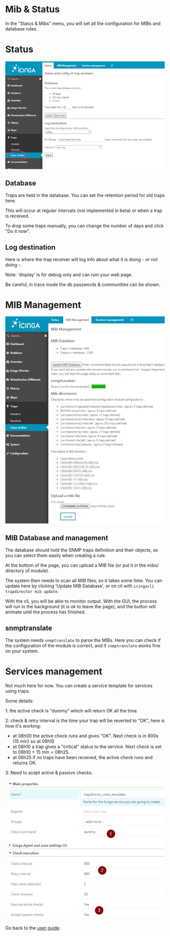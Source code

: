 Mib & Status
===============

In the "Status & Mibs" menu, you will set all the configuration for MIBs and database rules.

Status
===============

![trap-1](img/mib-status-1.jpg)

Database
---------------

Traps are held in the database. You can set the retention period for old traps here.

This will occur at regular intervals (not implemented in beta) or when a trap is received.

To drop some traps manually, you can change the number of days and click "Do it now".


Log destination
---------------

Here is where the trap receiver will log info about what it is doing - or not doing -.

Note: 'display' is for debug only and can ruin your web page.

Be careful, in trace mode the db passwords & communities can be shown.


MIB Management
===============

![trap-1](img/mib-status-3.jpg)

MIB Database and management
---------------

The database should hold the SNMP traps definition and their objects, so you can select them easily when creating a rule.

At the bottom of the page, you can upload a MIB file (or put it in the mibs/ directory of module).

The system then needs to scan all MIB files, so it takes some time. You can update here by clicking 'Update MIB Database', or on cli with `icingacli trapdirector mib update`. 

With the cli, you will be able to monitor output. With the GUI, the process will run in the background (it is ok to leave the page), and the button will animate until the process has finished.


snmptranslate
---------------

The system needs `snmptranslate` to parse the MIBs. Here you can check if the configuration of the module is correct, and if `snmptranslate` works fine on your system.


Services management
===============

Not much here for now. You can create a service template for services using traps.

Some details: 

1: the active check is "dummy" which will return OK all the time.

2: check & retry interval is the time your trap will be reverted to "OK", here is how it's working:

- at 08h00 the active check runs and gives "OK". Next check is in 900s (15 min) so at 08h15
- at 08h10 a trap gives a "critical" status to the service. Next check is set to 08h10 + 15 min = 08h25.
- at 08h25 if no traps have been received, the active check runs and returns OK.

3: Need to acept active & passive checks.

![trap-1](img/mib-status-10.jpg)


Go back to the [user guide](02-userguide.md).
